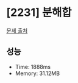# [2231] 분해합

[문제 출처](https://www.acmicpc.net/problem/2231)

## 성능

- Time: 1888ms
- Memory: 31.12MB